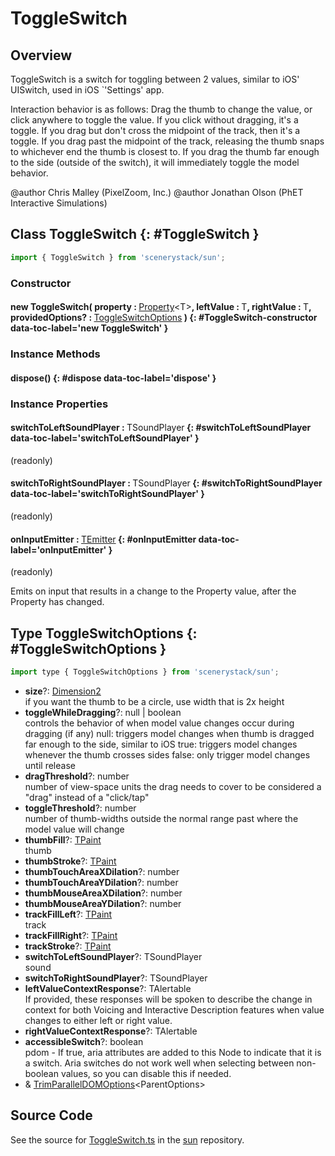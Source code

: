 # ToggleSwitch

## Overview

ToggleSwitch is a switch for toggling between 2 values, similar to iOS' UISwitch, used in iOS `'Settings' app.

Interaction behavior is as follows:
Drag the thumb to change the value, or click anywhere to toggle the value.
If you click without dragging, it's a toggle.
If you drag but don't cross the midpoint of the track, then it's a toggle.
If you drag past the midpoint of the track, releasing the thumb snaps to whichever end the thumb is closest to.
If you drag the thumb far enough to the side (outside of the switch), it will immediately toggle the model behavior.

@author Chris Malley (PixelZoom, Inc.)
@author Jonathan Olson (PhET Interactive Simulations)

## Class ToggleSwitch {: #ToggleSwitch }


```js
import { ToggleSwitch } from 'scenerystack/sun';
```
### Constructor

#### new ToggleSwitch( property : <span style="font-weight: 400;">[Property](../axon/Property.md)&lt;T&gt;</span>, leftValue : <span style="font-weight: 400;">T</span>, rightValue : <span style="font-weight: 400;">T</span>, providedOptions? : <span style="font-weight: 400;">[ToggleSwitchOptions](../sun/ToggleSwitch.md#ToggleSwitchOptions)</span> ) {: #ToggleSwitch-constructor data-toc-label='new ToggleSwitch' }

### Instance Methods

#### dispose() {: #dispose data-toc-label='dispose' }

### Instance Properties

#### switchToLeftSoundPlayer : <span style="font-weight: 400;">TSoundPlayer</span> {: #switchToLeftSoundPlayer data-toc-label='switchToLeftSoundPlayer' }

(readonly)

#### switchToRightSoundPlayer : <span style="font-weight: 400;">TSoundPlayer</span> {: #switchToRightSoundPlayer data-toc-label='switchToRightSoundPlayer' }

(readonly)

#### onInputEmitter : <span style="font-weight: 400;">[TEmitter](../axon/TEmitter.md)</span> {: #onInputEmitter data-toc-label='onInputEmitter' }

(readonly)

Emits on input that results in a change to the Property value, after the Property has changed.



## Type ToggleSwitchOptions {: #ToggleSwitchOptions }


```js
import type { ToggleSwitchOptions } from 'scenerystack/sun';
```


- **size**?: [Dimension2](../dot/Dimension2.md)
<br>  if you want the thumb to be a circle, use width that is 2x height
- **toggleWhileDragging**?: <span style="color: hsla(calc(var(--md-hue) + 180deg),80%,40%,1);">null</span> | <span style="color: hsla(calc(var(--md-hue) + 180deg),80%,40%,1);">boolean</span>
<br>  controls the behavior of when model value changes occur during dragging (if any)
  null: triggers model changes when thumb is dragged far enough to the side, similar to iOS
  true: triggers model changes whenever the thumb crosses sides
  false: only trigger model changes until release
- **dragThreshold**?: <span style="color: hsla(calc(var(--md-hue) + 180deg),80%,40%,1);">number</span>
<br>  number of view-space units the drag needs to cover to be considered a "drag" instead of a "click/tap"
- **toggleThreshold**?: <span style="color: hsla(calc(var(--md-hue) + 180deg),80%,40%,1);">number</span>
<br>  number of thumb-widths outside the normal range past where the model value will change
- **thumbFill**?: [TPaint](../scenery/TPaint.md)
<br>  thumb
- **thumbStroke**?: [TPaint](../scenery/TPaint.md)
- **thumbTouchAreaXDilation**?: <span style="color: hsla(calc(var(--md-hue) + 180deg),80%,40%,1);">number</span>
- **thumbTouchAreaYDilation**?: <span style="color: hsla(calc(var(--md-hue) + 180deg),80%,40%,1);">number</span>
- **thumbMouseAreaXDilation**?: <span style="color: hsla(calc(var(--md-hue) + 180deg),80%,40%,1);">number</span>
- **thumbMouseAreaYDilation**?: <span style="color: hsla(calc(var(--md-hue) + 180deg),80%,40%,1);">number</span>
- **trackFillLeft**?: [TPaint](../scenery/TPaint.md)
<br>  track
- **trackFillRight**?: [TPaint](../scenery/TPaint.md)
- **trackStroke**?: [TPaint](../scenery/TPaint.md)
- **switchToLeftSoundPlayer**?: TSoundPlayer
<br>  sound
- **switchToRightSoundPlayer**?: TSoundPlayer
- **leftValueContextResponse**?: TAlertable
<br>  If provided, these responses will be spoken to describe the change in context for both Voicing
  and Interactive Description features when value changes to either left or right value.
- **rightValueContextResponse**?: TAlertable
- **accessibleSwitch**?: <span style="color: hsla(calc(var(--md-hue) + 180deg),80%,40%,1);">boolean</span>
<br>  pdom - If true, aria attributes are added to this Node to indicate that it is a switch.
  Aria switches do not work well when selecting between non-boolean values, so you can disable this if needed.
- &amp; [TrimParallelDOMOptions](../scenery/ParallelDOM.md#TrimParallelDOMOptions)&lt;ParentOptions&gt;




## Source Code

See the source for [ToggleSwitch.ts](https://github.com/phetsims/sun/blob/main/js/ToggleSwitch.ts) in the [sun](https://github.com/phetsims/sun) repository.
